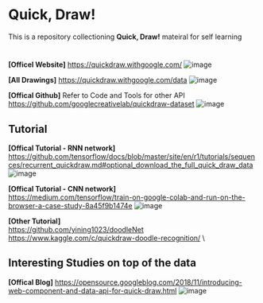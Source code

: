 # Quick, Draw!
This is a repository collectioning **Quick, Draw!** mateiral for self learning

#
**[Officel Website]**
https://quickdraw.withgoogle.com/
![image](https://user-images.githubusercontent.com/40123599/168306770-b1e55f71-a383-4baa-8523-3c44e97d0071.png)

**[All Drawings]**
https://quickdraw.withgoogle.com/data
![image](https://user-images.githubusercontent.com/40123599/168308931-20ab6f92-e8a3-4021-ab41-7bf4ed667015.png)

**[Offical Github]**
Refer to Code and Tools for other API
https://github.com/googlecreativelab/quickdraw-dataset
![image](https://user-images.githubusercontent.com/40123599/168308649-800a4dfe-79b7-491d-9267-487851850618.png)

## Tutorial
**[Offical Tutorial - RNN network]** \
https://github.com/tensorflow/docs/blob/master/site/en/r1/tutorials/sequences/recurrent_quickdraw.md#optional_download_the_full_quick_draw_data
![image](https://user-images.githubusercontent.com/40123599/168327956-cbb8b762-4de8-4ebe-b54b-bc1dcd6c3b68.png)

**[Offical Tutorial - CNN network]** \
https://medium.com/tensorflow/train-on-google-colab-and-run-on-the-browser-a-case-study-8a45f9b1474e
![image](https://user-images.githubusercontent.com/40123599/168327805-b8be1c3c-11ae-488f-b582-8f0478137520.png)

**[Other Tutorial]** \
https://github.com/yining1023/doodleNet \
https://www.kaggle.com/c/quickdraw-doodle-recognition/ \

## Interesting Studies on top of the data
**[Offical Blog]**
https://opensource.googleblog.com/2018/11/introducing-web-component-and-data-api-for-quick-draw.html
![image](https://user-images.githubusercontent.com/40123599/168312429-9c36c586-40b7-4d52-9b34-9916f31f3066.png)


